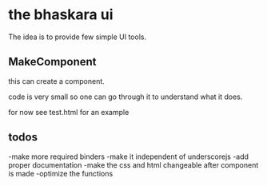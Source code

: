 # the bhaskara ui

The idea is to provide few simple UI tools.

## MakeComponent

this can create a component.

code is very small so one can go through it to understand what it does.

for now see test.html for an example

## todos
-make more required binders
-make it independent of underscorejs
-add proper documentation
-make the css and html changeable after component is made
-optimize the functions
